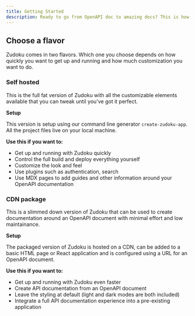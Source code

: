 ```yaml
---
title: Getting Started
description: Ready to go from OpenAPI doc to amazing docs? This is how you do it.
---
```


## Choose a flavor

Zudoku comes in two flavors. Which one you choose depends on how quickly you want to get up and running and how much customization you want to do.

### Self hosted

This is the full fat version of Zudoku with all the customizable elements available that you can tweak until you've got it perfect.

**Setup**

This version is setup using our command line generator `create-zudoku-app`. All the project files live on your local machine.

**Use this if you want to:**

- Get up and running with Zudoku quickly
- Control the full build and deploy everything yourself
- Customize the look and feel
- Use plugins such as authentication, search
- Use MDX pages to add guides and other information around your OpenAPI documentation

### CDN package

This is a slimmed down version of Zudoku that can be used to create documentation around an OpenAPI document with minimal effort and low maintainance.

**Setup**

The packaged version of Zudoku is hosted on a CDN, can be added to a basic HTML page or React application and is configured using a URL for an OpenAPI document.

**Use this if you want to:**

- Get up and running with Zudoku even faster
- Create API documentation from an OpenAPI document
- Leave the styling at default (light and dark modes are both included)
- Integrate a full API documentation experience into a pre-existing application
